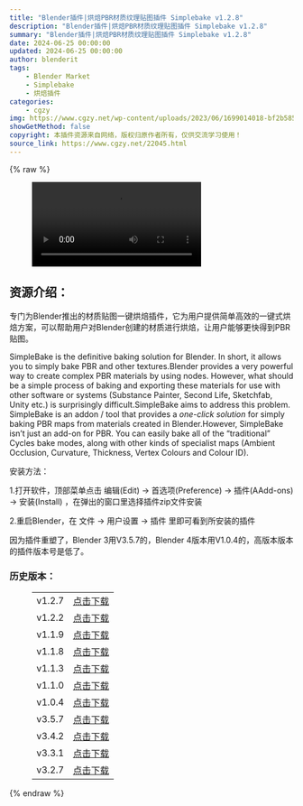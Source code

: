 ```yaml
---
title: "Blender插件|烘焙PBR材质纹理贴图插件 Simplebake v1.2.8"
description: "Blender插件|烘焙PBR材质纹理贴图插件 Simplebake v1.2.8"
summary: "Blender插件|烘焙PBR材质纹理贴图插件 Simplebake v1.2.8"
date: 2024-06-25 00:00:00
updated: 2024-06-25 00:00:00
author: blenderit
tags: 
    - Blender Market
    - Simplebake
    - 烘焙插件
categories:
    - cgzy
img: https://www.cgzy.net/wp-content/uploads/2023/06/1699014018-bf2b585aaeb7a04.webp
showGetMethod: false
copyright: 本插件资源来自网络，版权归原作者所有，仅供交流学习使用！
source_link: https://www.cgzy.net/22045.html
---
```


{% raw %}
<figure class="wp-block-video aligncenter"><video controls src="http://cloud.video.taobao.com/play/u/null/p/1/e/6/t/1/444680213340.mp4"><track src="https://www.cgzy.net/wp-content/uploads/2024/01/1704274189-3ee3802d474b427.vtt"></track></video></figure><div class="wp-block-pandastudio-title"><div class="title_style_01"><h2 id="h2-0">资源介绍：</h2></div></div><p class="is-style-text-indent-2em">专门为Blender推出的材质贴图一键烘焙插件，它为用户提供简单高效的一键式烘焙方案，可以帮助用户对Blender创建的材质进行烘焙，让用户能够更快得到PBR贴图。</p><p>SimpleBake is the definitive baking solution for Blender. In short, it allows you to simply bake PBR and other textures.Blender provides a very powerful way to create complex PBR materials by using nodes. However, what should be a simple process of baking and exporting these materials for use with other software or systems (Substance Painter, Second Life, Sketchfab, Unity etc.) is surprisingly difficult.SimpleBake aims to address this problem. SimpleBake is an addon / tool that provides a <em>one-click solution</em> for simply baking PBR maps from materials created in Blender.However, SimpleBake isn’t just an add-on for PBR. You can easily bake all of the “traditional” Cycles bake modes, along with other kinds of specialist maps (Ambient Occlusion, Curvature, Thickness, Vertex Colours and Colour ID).</p><div class="wp-block-pandastudio-title"><div class="title_style_01"><p>安装方法：</p></div></div><p>1.打开软件，顶部菜单点击 编辑(Edit) → 首选项(Preference) → 插件(AAdd-ons) → 安装(Install) ，在弹出的窗口里选择插件zip文件安装</p><p>2.重启Blender，在 文件 → 用户设置 → 插件 里即可看到所安装的插件</p><div class="wp-block-pandastudio-tips"><div class="tip success "><p>因为插件重塑了，Blender 3用V3.5.7的，Blender 4版本用V1.0.4的，高版本版本的插件版本号是低了。</p>
</div></div><div class="wp-block-pandastudio-title"><div class="title_style_01"><h3 id="h3-1">历史版本：</h3></div></div><figure class="wp-block-table has-medium-font-size"><table><tbody><tr><td>v1.2.7</td><td><a href="https://www.cgzy.net/go?_=7c7a099b24aHR0cHM6Ly9wYW4uYmFpZHUuY29tL3MvMWR5NmhCcmJvYjQ4VGhUMGExbGpHaWc%2FcHdkPTI4M20%3D" target="_blank">点击下载</a></td></tr><tr><td>v1.2.2</td><td><a href="https://www.cgzy.net/go?_=82c0fac2efaHR0cHM6Ly9wYW4uYmFpZHUuY29tL3MvMWRPQ25UTjNEbUU3UEE0N1lSczMzN0E%2FcHdkPTRmdzY%3D" target="_blank">点击下载</a></td></tr><tr><td>v1.1.9</td><td><a href="https://www.cgzy.net/go?_=38fdaf32e8aHR0cHM6Ly9wYW4uYmFpZHUuY29tL3MvMW51OWtRd29XZ294Y1c0aE5MS2NEZmc%2FcHdkPXlmdGE%3D" target="_blank">点击下载</a></td></tr><tr><td>v1.1.8</td><td><a href="https://www.cgzy.net/go?_=6b20afdd9baHR0cHM6Ly9wYW4uYmFpZHUuY29tL3MvMVJkSFJOdV83QW1Ma01UaHoyZmFqYmc%2FcHdkPWRoM2s%3D" target="_blank">点击下载</a></td></tr><tr><td>v1.1.3</td><td><a href="https://www.cgzy.net/go?_=36b3ede22daHR0cHM6Ly9wYW4uYmFpZHUuY29tL3MvMVgtWjZXdnYyTVBfUlFqX1gzSGJLQ1E%2FcHdkPW1teGI%3D" target="_blank">点击下载</a></td></tr><tr><td>v1.1.0</td><td><a href="https://www.cgzy.net/go?_=1c1d563933aHR0cHM6Ly9wYW4uYmFpZHUuY29tL3MvMVNRUlpvWUZCUWJPd201a3ZqTWlpS2c%2FcHdkPXpjMXI%3D" target="_blank">点击下载</a></td></tr><tr><td>v1.0.4</td><td><a href="https://www.cgzy.net/go?_=5846e35f83aHR0cHM6Ly9wYW4uYmFpZHUuY29tL3MvMXcwY3ZZbG9HVlBKRTEwOGR0VlgweEE%2FcHdkPW9kZW4%3D" target="_blank">点击下载</a></td></tr><tr><td>v3.5.7</td><td><a href="https://www.cgzy.net/go?_=bdde712049aHR0cHM6Ly9wYW4uYmFpZHUuY29tL3MvMW1KRzN6TFlqeE1sb0FhazVKMUNma1E%2FcHdkPTdpZ2s%3D" target="_blank">点击下载</a></td></tr><tr><td>v3.4.2</td><td><a href="https://www.cgzy.net/go?_=f64f66a0daaHR0cHM6Ly9wYW4uYmFpZHUuY29tL3MvMXhQUXNiV3kyTG1NYXdSSDBneko4Wnc%2FcHdkPWMwNmo%3D" target="_blank">点击下载</a></td></tr><tr><td>v3.3.1</td><td><a href="https://www.cgzy.net/go?_=0fb8914727aHR0cHM6Ly9wYW4uYmFpZHUuY29tL3MvMUhqbzE5MHVRSDVqNFYzSmFQV3VQR1E%2FcHdkPTE4NjA%3D" target="_blank">点击下载</a></td></tr><tr><td>v3.2.7</td><td><a href="https://www.cgzy.net/go?_=2cea987244aHR0cHM6Ly9wYW4uYmFpZHUuY29tL3MvMWxXSTRJdEtvSnFmd2pCeF9SaTVYQVE%2FcHdkPWk2a3c%3D" target="_blank" rel="noreferrer noopener">点击下载</a></td></tr></tbody></table></figure>
<div style="display: none">cgzy</div>
{% endraw %}